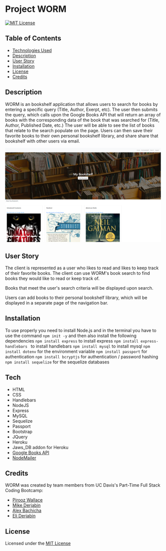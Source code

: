 # Project WORM

[![MIT License](https://img.shields.io/badge/license-MIT-blue.svg)](#license)


## Table of Contents
* [Technologies Used](#tech)
* [Description](#description)
* [User Story](#UserStory)
* [Installation](#installation)
* [License](#license)
* [Credits](#Credits)

## Description

WORM is an bookshelf application that allows users to search for books by entering a specific query (Title, Author, Exerpt, etc). The user then submits the query, which calls upon the Google Books API that will return an array of books with the corresponding data of the book that was searched for (Title, Author, Published Date, etc.) The user will be able to see the list of books that relate to the search populate on the page. Users can then save their favorite books to their own personal bookshelf library, and share share that bookshelf with other users via email.

![SampleBookShelf](SampleBookShelf.png)

## User Story

The client is represented as a user who likes to read and likes to keep track of their favorite books. The client can use WORM's book search to find books they would like to read or keep track of.

Books that meet the user's search criteria will be displayed upon search.

Users can add books to their personal bookshelf library, which will be displayed in a separate page of the navigation bar. 

## Installation

To use properly you need to install Node.js and in the terminal you have to use the command 
``` npm init -y ```
and then also install the following dependencies 
``` npm install express ```  to install express
``` npm install express-handlebars  ``` to install handlebars
``` npm install mysql ``` to install mysql
``` npm install dotenv ``` for the environment variable 
``` npm install passport ``` for authentication
``` npm install bcryptjs ```  for authentication / password hashing
``` npm install sequelize ``` for the  sequelize databases


## Tech

* HTML
* CSS
* Handlebars
* NodeJS
* Express 
* MySQL 
* Sequelize
* Passport
* Bootstrap
* JQuery
* Heroku
* Jaws_DB addon for Heroku
* [Google Books API](https://developers.google.com/books)
* [NodeMailer](https://nodemailer.com/usage/)

## Credits

WORM was created by team members from UC Davis's Part-Time Full Stack Coding Bootcamp: 

* [Pirooz Wallace](https://github.com/attack-theoRy)
* [Mike Derjabin](https://github.com/mikederjabin)
* [Alex Bachicha](https://github.com/alexbachicha)
* [Eli Derjabin](https://github.com/derjabineli)

## License 

Licensed under the [MIT License](LICENSE.txt)